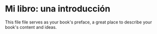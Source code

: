 # Mi libro: una introducción

This file file serves as your book's preface, a great place to describe your book's content and ideas.

